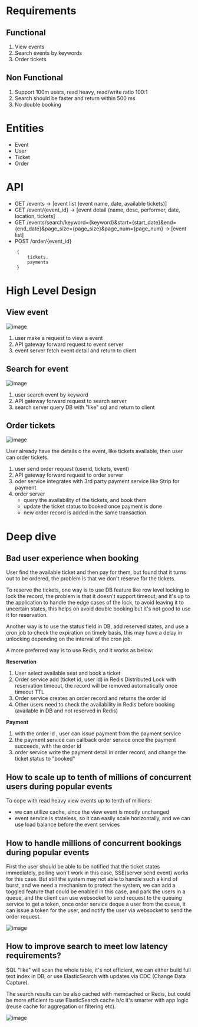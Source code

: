 # Requirements

## Functional 

1.  View events
2.  Search events by keywords
3.  Order tickets

## Non Functional

1. Support 100m users, read heavy, read/write ratio 100:1
2. Search should be faster and return within 500 ms
3. No double booking

# Entities

- Event
- User
- Ticket
- Order

# API

- GET /events -> [event list (event name, date, available tickets)]
- GET /event/{event_id} -> [event detail (name, desc, performer, date, location, tickets]
- GET /events/search/keyword={keyword}&start={start_date}&end={end_date}&page_size={page_size}&page_num={page_num} -> [event list]
- POST /order/{event_id}
```
    {
        tickets,
        payments
    }
```

# High Level Design

## View event

![image](https://github.com/user-attachments/assets/4b55d681-b0b9-404a-959f-94a2ec64e014)

1. user make a request to view a event
2. API gateway forward request to event server
3. event server fetch event detail and return to client

## Search for event

![image](https://github.com/user-attachments/assets/47f78c5a-323a-4cd5-b45e-33d5e7eb9dda)

1. user search event by keyword
2. API gateway forward request to search server
3. search server query DB with "like" sql and return to client

## Order tickets

![image](https://github.com/user-attachments/assets/a5e12df6-5d1f-48f5-9a03-86114701a6bd)

User already have the details o the event, like tickets available, then user can order tickets.

1. user send order request (userid, tickets, event)
2. API gateway forward request to order server
3.  oder service integrates with 3rd party payment service like Strip for payment
4. order server
    -  query the availability of the tickets, and book them
    -  update the ticket status to booked once payment is done
    -  new order record is added in the same transaction.

# Deep dive

## Bad user experience when booking

User find the available ticket and then pay for them, but found that it turns out to be ordered, the problem is that we don't reserve for the tickets.  

To reserve the tickets, one way is to use DB feature like row level locking to lock the record, the problem is that it doesn't support timeout, and it's up to the application to handle the edge cases of the lock, to avoid leaving it to uncertain states, this helps on avoid double booking but it's not good to use it for reservation.

Another way is to use the status field in DB, add reserved states, and use a cron job to check the expiration on timely basis, this may have a delay in unlocking depending on the interval of the cron job.

A more preferred way is to use Redis, and it works as below:

**Reservation**
1. User select available seat and book a ticket
2. Order service add  (ticket id, user id) in Redis Distributed Lock with reservation timeout, the record will be removed automatically once timeout TTL
3. Order service creates an order record and returns the order id
4. Other users need to check the availability in Redis before booking (available in DB and not reserved in Redis)

**Payment**
1. with the order id , user can issue payment from the payment service
2. the payment service can callback order service once the payment succeeds, with the order id
3. order service write the payment detail in order record, and change the ticket status to "booked"

## How to scale up to tenth of millions of concurrent users during popular events

To cope with read heavy view events up to tenth of millions:

- we can utilize cache, since the view event is mostly unchanged
-  event service is stateless, so it can easily scale horizontally, and we can use load balance before the event services

## How to handle millions of concurrent bookings during popular events

First the user should be able to be notified that the ticket states immediately, polling won't work in this case, SSE(server send event) works for this case. But still the system may not able to handle such a kind of burst, and we need a mechanism to protect the system, we can add a toggled feature that could be enabled in this case, and park the users in a queue, and the client can use websocket to send request to the queuing service to get a token,  once order service deque a user from the queue, it can issue a token for the user, and notify the user via websocket to send the order request.

![image](https://github.com/user-attachments/assets/17098f97-99c0-4c2e-8476-8aec4e550da4)

## How to improve search to meet low latency requirements?

SQL "like" will scan the whole table, it's not efficient, we can either build full text index in DB, or use ElasticSearch with updates via CDC (Change Data Capture).

The search results can be also cached with memcached or Redis, but could be more efficient to use ElasticSearch cache b/c it's smarter with app logic (reuse cache for aggregation or filtering etc). 

![image](https://github.com/user-attachments/assets/e68e60d6-1a22-48ba-b022-ca6553d29529)

